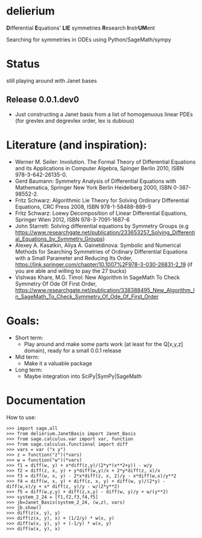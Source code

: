 # delierium
<b>D</b>ifferential <b>E</b>quations' <b>LIE</b> symmetries <b>R</b>esearch <b>I</b>nstr<b>UM</b>ent

Searching for symmetries in ODEs using Python/SageMath/sympy

# Status

still playing around with Janet bases

## Release 0.0.1.dev0

* Just constructing a Janet basis from a list of homogenuous linear PDEs (for grevlex and degrevlex order,
lex is dubious)


# Literature (and inspiration):
* Werner M. Seiler: Involution. The Formal Theory of Differential Equations and its Applications in Computer Algebra, Spinger Berlin 2010, ISBN 978-3-642-26135-0.
* Gerd Baumann: Symmetry Analysis of Differential Equations with Mathematica, Springer New York Berlin Heidelberg 2000, ISBN 0-387-98552-2.
* Fritz Schwarz: Algorithmic Lie Theory for Solving Ordinary Differential Equations, CRC Press 2008, ISBN 978-1-58488-889-5
* Fritz Schwarz: Loewy Decomposition of Linear Differential Equations, Springer Wien 2012, ISBN 978-3-7091-1687-6
* John Starrett: Solving differential equations by Symmetry Groups  (e.g https://www.researchgate.net/publication/233653257_Solving_Differential_Equations_by_Symmetry_Groups)
* Alexey A. Kasatkin, Aliya A. Gainetdinova: Symbolic and Numerical Methods for Searching Symmetries of Ordinary Differential Equations with a Small Parameter and Reducing Its Order, https://link.springer.com/chapter/10.1007%2F978-3-030-26831-2_19 (if you are able and willing to pay the 27 bucks)
* Vishwas Khare, M.G. Timol: New Algorithm In SageMath To Check Symmetry Of Ode Of First Order, https://www.researchgate.net/publication/338388495_New_Algorithm_In_SageMath_To_Check_Symmetry_Of_Ode_Of_First_Order

# Goals:

* Short term:
    * Play around and make some parts work (at least for the Q[x,y,z] domain), ready for a small 0.0.1 release
* Mid term:
    * Make it a valuable package
* Long term:
    * Maybe integration into SciPy|SymPy|SageMath



# Documentation

How to use:

    >>> import sage.all
    >>> from delierium.JanetBasis import Janet_Basis
    >>> from sage.calculus.var import var, function
    >>> from sage.calculus.functional import diff
    >>> vars = var ("x y")
    >>> z = function("z")(*vars)
    >>> w = function("w")(*vars)
    >>> f1 = diff(w, y) + x*diff(z,y)/(2*y*(x**2+y)) - w/y
    >>> f2 = diff(z, x, y) + y*diff(w,y)/x + 2*y*diff(z, x)/x
    >>> f3 = diff(w, x, y) - 2*x*diff(z, x, 2)/y - x*diff(w,x)/y**2
    >>> f4 = diff(w, x, y) + diff(z, x, y) + diff(w, y)/(2*y) - diff(w,x)/y + x* diff(z, y)/y - w/(2*y**2)
    >>> f5 = diff(w,y,y) + diff(z,x,y) - diff(w, y)/y + w/(y**2)
    >>> system_2_24 = [f1,f2,f3,f4,f5]
    >>> jb=Janet_Basis(system_2_24, (w,z), vars)
    >>> jb.show()
    >>> diff(z(x, y), y)
    >>> diff(z(x, y), x) + (1/2/y) * w(x, y)
    >>> diff(w(x, y), y) + (-1/y) * w(x, y)
    >>> diff(w(x, y), x)
